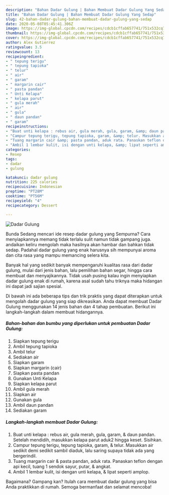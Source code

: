 ```yaml
---
description: "Bahan Dadar Gulung | Bahan Membuat Dadar Gulung Yang Sedap"
title: "Bahan Dadar Gulung | Bahan Membuat Dadar Gulung Yang Sedap"
slug: 42-bahan-dadar-gulung-bahan-membuat-dadar-gulung-yang-sedap
date: 2020-05-08T05:45:41.306Z
image: https://img-global.cpcdn.com/recipes/cdcb1cffab657741/751x532cq70/dadar-gulung-foto-resep-utama.jpg
thumbnail: https://img-global.cpcdn.com/recipes/cdcb1cffab657741/751x532cq70/dadar-gulung-foto-resep-utama.jpg
cover: https://img-global.cpcdn.com/recipes/cdcb1cffab657741/751x532cq70/dadar-gulung-foto-resep-utama.jpg
author: Alex Gutierrez
ratingvalue: 3.5
reviewcount: 13
recipeingredient:
- " tepung terigu"
- " tepung tapioka"
- " telur"
- " air"
- " garam"
- " margarin cair"
- " pasta pandan"
- " Unti Kelapa"
- " kelapa parut"
- " gula merah"
- " air"
- " gula"
- " daun pandan"
- " garam"
recipeinstructions:
- "Buat unti kelapa : rebus air, gula merah, gula, garam, &amp; daun pandan. Setelah mendidih, masukkan kelapa parut aduk2 hingga keset. Sisihkan."
- "Campur tepung terigu, tepung tapioka, garam, &amp; telur. Masukkan air sedikit demi sedikit sambil diaduk, lalu saring supaya tidak ada yang bergerindil."
- "Tuang margarin cair &amp; pasta pandan, aduk rata. Panaskan teflon dengan api kecil, tuang 1 sendok sayur, putar, &amp; angkat."
- "Ambil 1 lembar kulit, isi dengan unti kelapa, &amp; lipat seperti amplop."
categories:
- Resep
tags:
- dadar
- gulung

katakunci: dadar gulung 
nutrition: 225 calories
recipecuisine: Indonesian
preptime: "PT28M"
cooktime: "PT56M"
recipeyield: "4"
recipecategory: Dessert

---
```



![Dadar Gulung](https://img-global.cpcdn.com/recipes/cdcb1cffab657741/751x532cq70/dadar-gulung-foto-resep-utama.jpg)

Bunda Sedang mencari ide resep dadar gulung yang Sempurna? Cara menyiapkannya memang tidak terlalu sulit namun tidak gampang juga. andaikan keliru mengolah maka hasilnya akan hambar dan bahkan tidak sedap. Padahal dadar gulung yang enak harusnya sih mempunyai aroma dan cita rasa yang mampu memancing selera kita.

Banyak hal yang sedikit banyak mempengaruhi kualitas rasa dari dadar gulung, mulai dari jenis bahan, lalu pemilihan bahan segar, hingga cara membuat dan menyajikannya. Tidak usah pusing kalau ingin menyiapkan dadar gulung enak di rumah, karena asal sudah tahu triknya maka hidangan ini dapat jadi sajian spesial.




Di bawah ini ada beberapa tips dan trik praktis yang dapat diterapkan untuk mengolah dadar gulung yang siap dikreasikan. Anda dapat membuat Dadar Gulung menggunakan 14 jenis bahan dan 4 tahap pembuatan. Berikut ini langkah-langkah dalam membuat hidangannya.

<!--inarticleads1-->

##### Bahan-bahan dan bumbu yang diperlukan untuk pembuatan Dadar Gulung:

1. Siapkan  tepung terigu
1. Ambil  tepung tapioka
1. Ambil  telur
1. Sediakan  air
1. Siapkan  garam
1. Siapkan  margarin (cair)
1. Siapkan  pasta pandan
1. Gunakan  Unti Kelapa
1. Siapkan  kelapa parut
1. Ambil  gula merah
1. Siapkan  air
1. Gunakan  gula
1. Ambil  daun pandan
1. Sediakan  garam




<!--inarticleads2-->

##### Langkah-langkah membuat Dadar Gulung:

1. Buat unti kelapa : rebus air, gula merah, gula, garam, &amp; daun pandan. Setelah mendidih, masukkan kelapa parut aduk2 hingga keset. Sisihkan.
1. Campur tepung terigu, tepung tapioka, garam, &amp; telur. Masukkan air sedikit demi sedikit sambil diaduk, lalu saring supaya tidak ada yang bergerindil.
1. Tuang margarin cair &amp; pasta pandan, aduk rata. Panaskan teflon dengan api kecil, tuang 1 sendok sayur, putar, &amp; angkat.
1. Ambil 1 lembar kulit, isi dengan unti kelapa, &amp; lipat seperti amplop.




Bagaimana? Gampang kan? Itulah cara membuat dadar gulung yang bisa Anda praktikkan di rumah. Semoga bermanfaat dan selamat mencoba!
